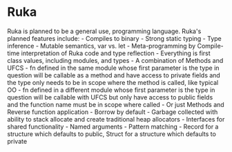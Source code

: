 # Ruka

Ruka is planned to be a general use, programming language. Ruka's planned features include:
    - Compiles to binary
    - Strong static typing
    - Type inference
    - Mutable semantics, var vs. let
    - Meta-programming by Compile-time interpretation of Ruka code and type reflection
    - Everything is first class values, including modules, and types
    - A combination of Methods and UFCS
        - fn defined in the same module whose first parameter is the type in question will
      be callable as a method and have access to private fields and the type only needs to be
      in scope where the method is called, like typical OO
        - fn defined in a different module whose first parameter is the type in question will
      be callable with UFCS but only have access to public fields and the function name must be
      in scope where called
      - Or just Methods and Reverse function application
    - Borrow by default
    - Garbage collected with ability to stack allocate and create traditional heap allocators
    - Interfaces for shared functionality
    - Named arguments
    - Pattern matching
    - Record for a structure which defaults to public, Struct for a structure which defaults to private